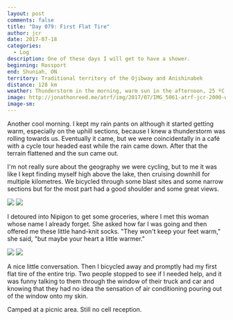 ```yaml
---
layout: post
comments: false
title: "Day 079: First Flat Tire"
author: jcr
date: 2017-07-18
categories:
  - Log
description: One of these days I will get to have a shower.
beginning: Rossport
end: Shuniah, ON
territory: Traditional territory of the Ojibway and Anishinabek
distance: 128 km
weather: Thunderstorm in the morning, warm sun in the afternoon, 25 ºC
image: http://jonathonreed.me/atrf/img/2017/07/IMG_5061-atrf-jcr-2000-web.jpg
image-sm:
---
```


Another cool morning. I kept my rain pants on although it started getting warm, especially on the uphill sections, because I knew a thunderstorm was rolling towards us. Eventually it came, but we were coincidentally in a café with a cycle tour headed east while the rain came down. After that the terrain flattened and the sun came out. 

I'm not really sure about the geography we were cycling, but to me it was like I kept finding myself high above the lake, then cruising downhill for multiple kilometres. We bicycled through some blast sites and some narrow sections but for the most part had a good shoulder and some great views.

<img src="http://jonathonreed.me/atrf/img/2017/07/IMG_1396-atrf-ac-2000-web.jpg">

<img src="http://jonathonreed.me/atrf/img/2017/07/IMG_5051-atrf-jcr-2000-web.jpg">

I detoured into Nipigon to get some groceries, where I met this woman whose name I already forget. She asked how far I was going and then offered me these little hand-knit socks. "They won't keep your feet warm," she said, "but maybe your heart a little warmer."

<img src="http://jonathonreed.me/atrf/img/2017/07/IMG_5057-atrf-jcr-2000-web.jpg">

<img src="http://jonathonreed.me/atrf/img/2017/07/IMG_5056-atrf-jcr-2000-web.jpg">

A nice little conversation. Then I bicycled away and promptly had my first flat tire of the entire trip. Two people stopped to see if I needed help, and it was funny talking to them through the window of their truck and car and knowing that they had no idea the sensation of air conditioning pouring out of the window onto my skin.

Camped at a picnic area. Still no cell reception.